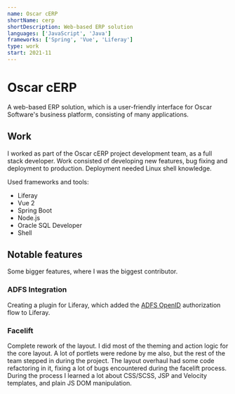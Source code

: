 ```yaml
---
name: Oscar cERP
shortName: cerp
shortDescription: Web-based ERP solution
languages: ['JavaScript', 'Java']
frameworks: ['Spring', 'Vue', 'Liferay']
type: work
start: 2021-11
---
```


# Oscar cERP

A web-based ERP solution, which is a user-friendly interface for Oscar Software's business platform,
consisting of many applications.

## Work

I worked as part of the Oscar cERP project development team, as a full stack developer.
Work consisted of developing new features, bug fixing and deployment to production.
Deployment needed Linux shell knowledge.

Used frameworks and tools:
- Liferay
- Vue 2
- Spring Boot
- Node.js
- Oracle SQL Developer
- Shell

## Notable features

Some bigger features, where I was the biggest contributor.

### ADFS Integration

Creating a plugin for Liferay, which added the [ADFS OpenID](https://learn.microsoft.com/en-us/windows-server/identity/ad-fs/development/ad-fs-openid-connect-oauth-concepts)
authorization flow to Liferay.

### Facelift

Complete rework of the layout. I did most of the theming and action logic for the core layout. A lot of portlets were redone by me also, but the rest of the
team stepped in during the project. The layout overhaul had some code refactoring in it, fixing a lot of bugs encountered during the facelift process.
During the process I learned a lot about CSS/SCSS, JSP and Velocity templates, and plain JS DOM manipulation.
